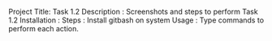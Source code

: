 Project Title: Task 1.2 Description : Screenshots and steps to perform Task 1.2 Installation : Steps : Install gitbash on system Usage : Type commands to perform each action.
